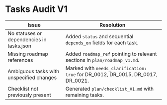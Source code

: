 # Tasks Audit V1

| Issue | Resolution |
|-------|-----------|
| No statuses or dependencies in tasks.json | Added `status` and sequential `depends_on` fields for each task. |
| Missing roadmap references | Added `roadmap_ref` pointing to relevant sections in `plan/roadmap_v1.md`. |
| Ambiguous tasks with unspecified changes | Marked with `needs_clarification: true` for DR_0012, DR_0015, DR_0017, DR_0021. |
| Checklist not previously present | Generated `plan/checklist_V1.md` with remaining tasks. |
